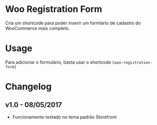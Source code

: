 ﻿# Woo Registration Form
Cria um shortcode para poder inserir um formlário de cadastro do WooCommerce mais completo.

# Usage
Para adicionar o formulário, basta usar o shortcode <code>[woo-registration-form]</code>

# Changelog
## v1.0 - 08/05/2017 
* Funcionamento testado no tema padrão Storefront
